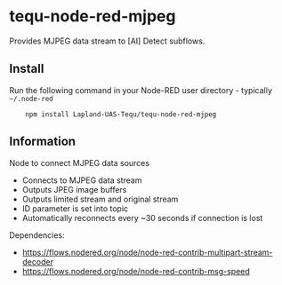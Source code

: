 tequ-node-red-mjpeg
=====================

Provides MJPEG data stream to [AI] Detect subflows.

## Install

Run the following command in your Node-RED user directory - typically `~/.node-red`

        npm install Lapland-UAS-Tequ/tequ-node-red-mjpeg

## Information

Node to connect MJPEG data sources
- Connects to MJPEG data stream
- Outputs JPEG image buffers
- Outputs limited stream and original stream
- ID parameter is set into topic
- Automatically reconnects every ~30 seconds if connection is lost

Dependencies:
- https://flows.nodered.org/node/node-red-contrib-multipart-stream-decoder
- https://flows.nodered.org/node/node-red-contrib-msg-speed
